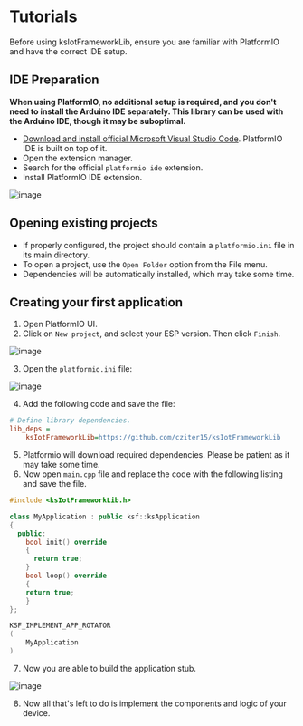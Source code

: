 # Tutorials
Before using ksIotFrameworkLib, ensure you are familiar with PlatformIO and have the correct IDE setup.

## IDE Preparation

**When using PlatformIO, no additional setup is required, and you don't need to install the Arduino IDE separately. This library can be used with the Arduino IDE, though it may be suboptimal.**

- [Download and install official Microsoft Visual Studio Code](https://code.visualstudio.com/). PlatformIO IDE is built on top of it.
- Open the extension manager.
- Search for the official `platformio ide` extension.
- Install PlatformIO IDE extension.

![image](https://github.com/cziter15/ksIotFrameworkLib/assets/5003708/18dfb3a2-866c-4308-a197-5a90bbb13b90)

## Opening existing projects
- If properly configured, the project should contain a `platformio.ini` file in its main directory.
- To open a project, use the `Open Folder` option from the File menu.
- Dependencies will be automatically installed, which may take some time.

## Creating your first application
1. Open PlatformIO UI.
2. Click on `New project`, and select your ESP version. Then click `Finish`.

![image](https://github.com/cziter15/ksIotFrameworkLib/assets/5003708/494565fa-4753-446c-a18e-c903626637a3)

3. Open the `platformio.ini` file:

![image](https://github.com/cziter15/ksIotFrameworkLib/assets/5003708/1d882165-c64f-40a6-addb-36141837c5dc)

4. Add the following code and save the file:
```ini
# Define library dependencies.
lib_deps = 
	ksIotFrameworkLib=https://github.com/cziter15/ksIotFrameworkLib
```
5. Platformio will download required dependencies. Please be patient as it may take some time.
6. Now open `main.cpp` file and replace the code with the following listing and save the file.
```cpp
#include <ksIotFrameworkLib.h>

class MyApplication : public ksf::ksApplication
{
  public:
    bool init() override 
    {
      return true;
    }
    bool loop() override 
    {
	return true;
    }
};

KSF_IMPLEMENT_APP_ROTATOR
(
	MyApplication
)
```

7. Now you are able to build the application stub.

![image](https://github.com/cziter15/ksIotFrameworkLib/assets/5003708/afac0511-cf68-4007-ba89-b2902cabca6c)

8. Now all that's left to do is implement the components and logic of your device. 

